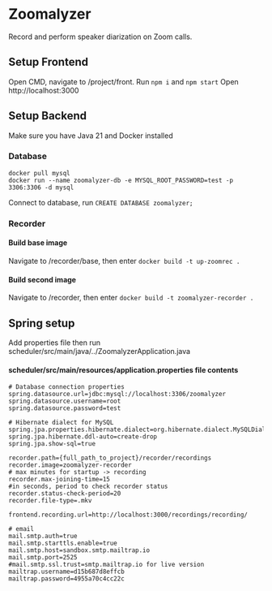 # Zoomalyzer
Record and perform speaker diarization on Zoom calls.

## Setup Frontend
Open CMD, navigate to /project/front.
Run
`npm i` and
`npm start`
Open http://localhost:3000



## Setup Backend
Make sure you have Java 21 and Docker installed

### Database
``
docker pull mysql
``\
``
docker run --name zoomalyzer-db -e MYSQL_ROOT_PASSWORD=test -p 3306:3306 -d mysql
``

Connect to database, run ``
CREATE DATABASE zoomalyzer;
``

### Recorder

#### Build base image
Navigate to /recorder/base, then enter
``
    docker build -t up-zoomrec .
``
#### Build second image
Navigate to /recorder, then enter
``
docker build -t zoomalyzer-recorder .
``

## Spring setup

Add properties file then run scheduler/src/main/java/../ZoomalyzerApplication.java

#### scheduler/src/main/resources/application.properties file contents
````
# Database connection properties
spring.datasource.url=jdbc:mysql://localhost:3306/zoomalyzer
spring.datasource.username=root
spring.datasource.password=test

# Hibernate dialect for MySQL
spring.jpa.properties.hibernate.dialect=org.hibernate.dialect.MySQLDialect
spring.jpa.hibernate.ddl-auto=create-drop
spring.jpa.show-sql=true

recorder.path={full_path_to_project}/recorder/recordings
recorder.image=zoomalyzer-recorder
# max minutes for startup -> recording
recorder.max-joining-time=15
#in seconds, period to check recorder status
recorder.status-check-period=20
recorder.file-type=.mkv

frontend.recording.url=http://localhost:3000/recordings/recording/

# email
mail.smtp.auth=true
mail.smtp.starttls.enable=true
mail.smtp.host=sandbox.smtp.mailtrap.io
mail.smtp.port=2525
#mail.smtp.ssl.trust=smtp.mailtrap.io for live version
mailtrap.username=d15b687d8effcb
mailtrap.password=4955a70c4cc22c
````